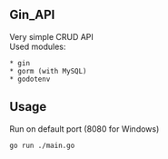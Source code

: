 ## Gin_API

Very simple CRUD API \
Used modules:

    * gin
    * gorm (with MySQL)
    * godotenv

## Usage

Run on default port (8080 for Windows)

```terminal
go run ./main.go
```
